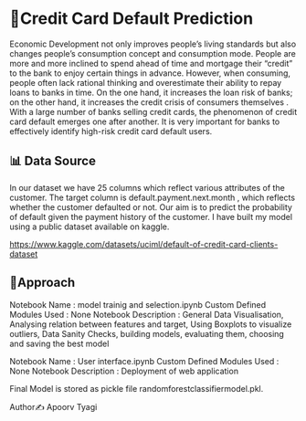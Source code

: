 # 💸Credit Card Default Prediction

Economic Development not only improves people’s living standards but also changes people’s consumption concept and consumption mode. People are more and more inclined to spend ahead of time and mortgage their “credit” to the bank to enjoy certain things in advance. However, when consuming, people often lack rational thinking and overestimate their ability to repay loans to banks in time. On the one hand, it increases the loan risk of banks; on the other hand, it increases the credit crisis of consumers themselves . With a large number of banks selling credit cards, the phenomenon of credit card default emerges one after another. It is very important for banks to effectively identify high-risk credit card default users.

## 📊 Data Source
In our dataset we have 25 columns which reflect various attributes of the customer. The target column is default.payment.next.month , which reflects whether the customer defaulted or not. Our aim is to predict the probability of default given the payment history of the customer. I have built my model using a public dataset available on kaggle.

https://www.kaggle.com/datasets/uciml/default-of-credit-card-clients-dataset

## 🎯Approach
Notebook Name : model trainig and selection.ipynb
Custom Defined Modules Used : None
Notebook Description :
General Data Visualisation, Analysing relation between features and target, Using Boxplots to visualize outliers, Data Sanity Checks, building models, evaluating them,
choosing and saving the best model

Notebook Name : User interface.ipynb
Custom Defined Modules Used : None
Notebook Description :
Deployment of web application 


Final Model is stored as pickle file randomforestclassifiermodel.pkl.

Author✍
Apoorv Tyagi

